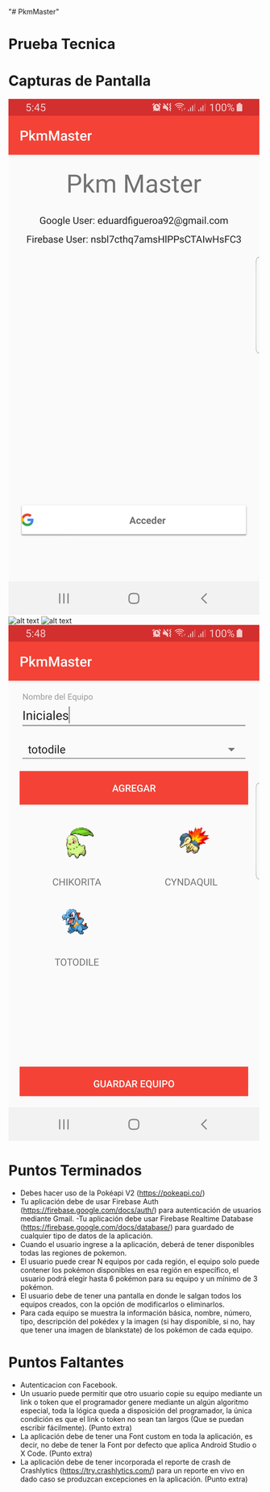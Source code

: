 "# PkmMaster"

# Prueba Tecnica

# Capturas de Pantalla


![alt text](https://github.com/eduardmendoza92/PkmMaster/blob/master/ScreenShots/Screenshot_20190409-174540_PkmMaster.jpg?raw=true)
![alt text](https://github.com/eduardmendoza92/PkmMaster/blob/master/ScreenShots/Screenshot_20190409-174753_PkmMaster.jpg?raw=true)
![alt text](https://github.com/eduardmendoza92/PkmMaster/blob/master/ScreenShots/Screenshot_20190409-174525_PkmMaster.jpg?raw=true)
![alt text](https://github.com/eduardmendoza92/PkmMaster/blob/master/ScreenShots/Screenshot_20190409-174802_PkmMaster.jpg?raw=true)


# Puntos Terminados

- Debes hacer uso de la Pokéapi V2 (https://pokeapi.co/)
- Tu aplicación debe de usar Firebase Auth (https://firebase.google.com/docs/auth/) para
autenticación de usuarios mediante Gmail.
-Tu aplicación debe usar Firebase Realtime Database (https://firebase.google.com/docs/database/)
para guardado de cualquier tipo de datos de la aplicación.
- Cuando el usuario ingrese a la aplicación, deberá de tener disponibles todas las regiones de
pokemon.
- El usuario puede crear N equipos por cada región, el equipo solo puede contener los pokémon
disponibles en esa región en específico, el usuario podrá elegir hasta 6 pokémon para su equipo y
un mínimo de 3 pokémon.
- El usuario debe de tener una pantalla en donde le salgan todos los equipos creados, con la opción
de modificarlos o eliminarlos.
- Para cada equipo se muestra la información básica, nombre, número, tipo, descripción del
pokédex y la imagen (si hay disponible, si no, hay que tener una imagen de blankstate) de los
pokémon de cada equipo.

# Puntos Faltantes

 - Autenticacion con Facebook.
 - Un usuario puede permitir que otro usuario copie su equipo mediante un link o token que el
 programador genere mediante un algún algoritmo especial, toda la lógica queda a disposición del
 programador, la única condición es que el link o token no sean tan largos (Que se puedan escribir
 fácilmente). (Punto extra)
 - La aplicación debe de tener una Font custom en toda la aplicación, es decir, no debe de tener la
 Font por defecto que aplica Android Studio o X Code. (Punto extra)
 - La aplicación debe de tener incorporada el reporte de crash de Crashlytics
 (https://try.crashlytics.com/) para un reporte en vivo en dado caso se produzcan excepciones en
 la aplicación. (Punto extra)